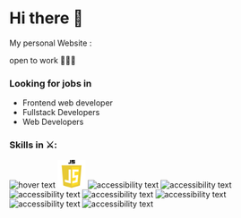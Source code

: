 # Hi there 👋
My personal Website : 

open to work 🎊🎉🎊
### Looking for jobs in
- Frontend web developer
-	Fullstack Developers
-	Web Developers

### Skills in ⚔️:
<p>
  <img src="https://www.mossawirahmed.com/blog/wp-content/uploads/2017/08/html6_logo.jpg" width="50" title="hover text">
  <img src="assant/kisspng-javascript-logo-html-comment-blog-5ae63c23139110.5436874015250381150802 (2).png" width="50" alt="accessibility text">
   <img src="https://i.stack.imgur.com/PgcSR.png" width="50" alt="accessibility text">
   <img src="https://i.stack.imgur.com/PgcSR.png" width="50" alt="accessibility text">
   <img src="https://i.stack.imgur.com/PgcSR.png" width="50" alt="accessibility text">
   <img src="https://i.stack.imgur.com/PgcSR.png" width="50" alt="accessibility text">
   <img src="https://i.stack.imgur.com/PgcSR.png" width="50" alt="accessibility text">
   <img src="https://i.stack.imgur.com/PgcSR.png" width="50" alt="accessibility text">
   <img src="https://i.stack.imgur.com/PgcSR.png" width="50" alt="accessibility text">
</p>
<!--
**odedmasala/odedMasala** is a ✨ _special_ ✨ repository because its `README.md` (this file) appears on your GitHub profile.

Here are some ideas to get you started:


- 🔭 I’m currently working on ...
- 🌱 I’m currently learning ...
- 👯 I’m looking to collaborate on ...
- 🤔 I’m looking for help with ...
- 💬 Ask me about ...
- 📫 How to reach me: ...
- 😄 Pronouns: ...
- ⚡ Fun fact: ...
-->
